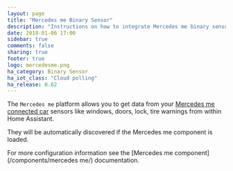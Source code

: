 ```yaml
---
layout: page
title: "Mercedes me Binary Sensor"
description: "Instructions on how to integrate Mercedes me binary sensors into Home Assistant."
date: 2018-01-06 17:00
sidebar: true
comments: false
sharing: true
footer: true
logo: mercedesme.png
ha_category: Binary Sensor
ha_iot_class: "Cloud polling"
ha_release: 0.62
---
```


The `Mercedes me` platform allows you to get data from your [Mercedes me connected car](https://www.mercedes-benz.com/en/mercedes-me/) sensors like windows, doors, lock, tire warnings from within Home Assistant.

They will be automatically discovered if the Mercedes me component is loaded.

For more configuration information see the [Mercedes me component](/components/mercedes me/) documentation.
